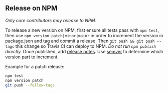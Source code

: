 ## Release on NPM

*Only core contributors may release to NPM.*

To release a new version on NPM, first ensure all tests pass with `npm test`,
then use `npm version patch|minor|major` in order to increment the version in
package.json and tag and commit a release. Then `git push && git push --tags`
this change so Travis CI can deploy to NPM. *Do not run `npm publish` directly.*
Once published, add [release notes](https://github.com/excitement-engineer/graphql-iso-date/tags).
Use [semver](http://semver.org/) to determine which version part to increment.

Example for a patch release:

```sh
npm test
npm version patch
git push --follow-tags
```
